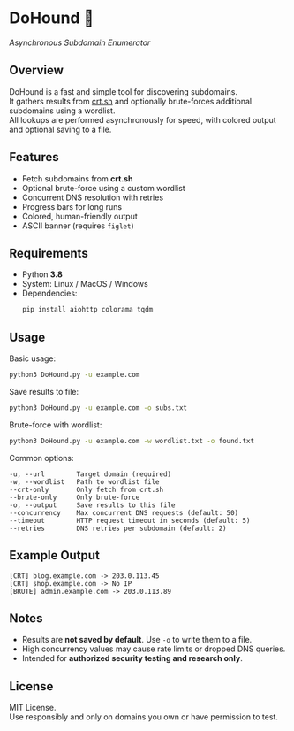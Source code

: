 # DoHound 🐾  
_Asynchronous Subdomain Enumerator_

## Overview
DoHound is a fast and simple tool for discovering subdomains.  
It gathers results from [crt.sh](https://crt.sh/) and optionally brute-forces additional subdomains using a wordlist.  
All lookups are performed asynchronously for speed, with colored output and optional saving to a file.

## Features
- Fetch subdomains from **crt.sh**
- Optional brute-force using a custom wordlist
- Concurrent DNS resolution with retries
- Progress bars for long runs
- Colored, human-friendly output
- ASCII banner (requires `figlet`)

## Requirements
- Python **3.8**
- System: Linux / MacOS / Windows
- Dependencies:
  ```bash
  pip install aiohttp colorama tqdm
  ```

## Usage
Basic usage:
```bash
python3 DoHound.py -u example.com
```

Save results to file:
```bash
python3 DoHound.py -u example.com -o subs.txt
```

Brute-force with wordlist:
```bash
python3 DoHound.py -u example.com -w wordlist.txt -o found.txt
```

Common options:
```
-u, --url        Target domain (required)
-w, --wordlist   Path to wordlist file
--crt-only       Only fetch from crt.sh
--brute-only     Only brute-force
-o, --output     Save results to this file
--concurrency    Max concurrent DNS requests (default: 50)
--timeout        HTTP request timeout in seconds (default: 5)
--retries        DNS retries per subdomain (default: 2)
```

## Example Output
```
[CRT] blog.example.com -> 203.0.113.45
[CRT] shop.example.com -> No IP
[BRUTE] admin.example.com -> 203.0.113.89
```

## Notes
- Results are **not saved by default**. Use `-o` to write them to a file.
- High concurrency values may cause rate limits or dropped DNS queries.
- Intended for **authorized security testing and research only**.

## License
MIT License.  
Use responsibly and only on domains you own or have permission to test.

